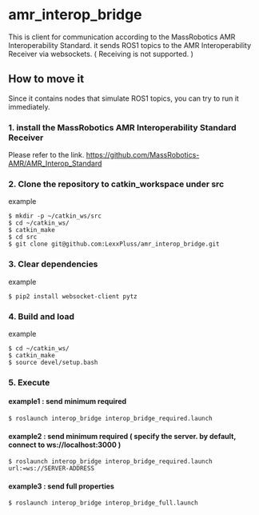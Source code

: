 # amr_interop_bridge

This is client for communication according to the MassRobotics AMR Interoperability Standard.
it sends ROS1 topics to the AMR Interoperability Receiver via websockets. ( Receiving is not supported. )

## How to move it
Since it contains nodes that simulate ROS1 topics, you can try to run it immediately.

### 1. install the MassRobotics AMR Interoperability Standard Receiver

Please refer to the link.
https://github.com/MassRobotics-AMR/AMR_Interop_Standard

### 2. Clone the repository to catkin_workspace under src

example
```
$ mkdir -p ~/catkin_ws/src
$ cd ~/catkin_ws/
$ catkin_make
$ cd src
$ git clone git@github.com:LexxPluss/amr_interop_bridge.git
```

### 3. Clear dependencies

example
```
$ pip2 install websocket-client pytz
```

### 4. Build and load

example
```
$ cd ~/catkin_ws/
$ catkin_make
$ source devel/setup.bash
```

### 5. Execute

#### example1 : send minimum required
```
$ roslaunch interop_bridge interop_bridge_required.launch
```

#### example2 : send minimum required ( specify the server. by default, connect to ws://localhost:3000 )
```
$ roslaunch interop_bridge interop_bridge_required.launch url:=ws://SERVER-ADDRESS
```

#### example3 : send full properties
```
$ roslaunch interop_bridge interop_bridge_full.launch
```
